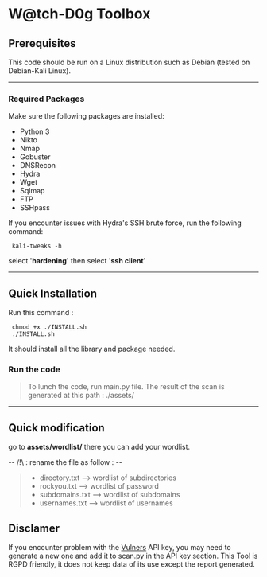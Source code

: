 # W@tch-D0g Toolbox

## Prerequisites

This code should be run on a Linux distribution such as Debian (tested on Debian-Kali Linux).

---

### Required Packages

Make sure the following packages are installed:

- Python 3
- Nikto
- Nmap
- Gobuster
- DNSRecon
- Hydra
- Wget
- Sqlmap
- FTP
- SSHpass

If you encounter issues with Hydra's SSH brute force, run the following command:

     kali-tweaks -h 

select '**hardening**' then select '**ssh client**'

---

## Quick Installation

Run this command :

     chmod +x ./INSTALL.sh
     ./INSTALL.sh

It should install all the library and package needed. 

### Run the code

>To lunch the code, run 
    main.py file.
>The result of the scan is generated at this path : 
    ./assets/

---

## Quick modification

go to **assets/wordlist/**
there you can add your wordlist.

-- /!\ : rename the file as follow : --

> - directory.txt   --> wordlist of subdirectories
> - rockyou.txt     --> wordlist of password
> - subdomains.txt  --> wordlist of subdomains
> - usernames.txt   --> wordlist of usernames

## Disclamer

If you encounter problem with the [Vulners](https://vulners.com/docs/api_reference/apikey/) API key, you may need to generate a new one and add it to scan.py in the API key section.
This Tool is RGPD friendly, it does not keep data of its use except the report generated.

